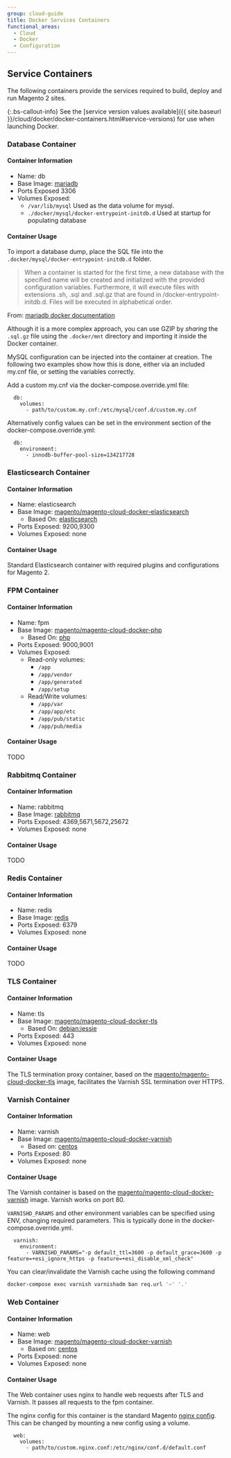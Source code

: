 ```yaml
---
group: cloud-guide
title: Docker Services Containers
functional_areas:
  - Cloud
  - Docker
  - Configuration
---
```



## Service Containers

The following containers provide the services required to build, deploy and run Magento 2 sites.


{:.bs-callout-info}
See the [service version values available]({{ site.baseurl }}/cloud/docker/docker-containers.html#service-versions) for use when launching Docker.

### Database Container

#### Container Information
 - Name: db
 - Base Image: [mariadb](https://hub.docker.com/_/mariadb)
-  Ports Exposed 3306
-  Volumes Exposed:
   -  `/var/lib/mysql`  Used as the data volume for mysql. 
   -  `./docker/mysql/docker-entrypoint-initdb.d` Used at startup for populating database


#### Container Usage

To import a database dump, place the SQL file into the `.docker/mysql/docker-entrypoint-initdb.d` folder.

> When a container is started for the first time, a new database with the specified name will be created and initialized with the provided configuration variables. Furthermore, it will execute files with extensions .sh, .sql and .sql.gz that are found in /docker-entrypoint-initdb.d. Files will be executed in alphabetical order. 

From: [mariadb docker documentation](https://hub.docker.com/_/mariadb)

Although it is a more complex approach, you can use GZIP by _sharing_ the `.sql.gz` file using the `.docker/mnt` directory and importing it inside the Docker container.

MySQL configuration can be injected into the container at creation. The following two examples show how this is done, either via an included my.cnf file, or setting the variables correctly. 

Add a custom my.cnf via the docker-compose.override.yml file:
```
  db:
    volumes:       
      - path/to/custom.my.cnf:/etc/mysql/conf.d/custom.my.cnf
```

Alternatively config values can be set in the environment section of the docker-compose.override.yml:
```
  db:
    environment: 
      - innodb-buffer-pool-size=134217728
```

### Elasticsearch Container

#### Container Information
 - Name: elasticsearch
 - Base Image: [magento/magento-cloud-docker-elasticsearch](https://hub.docker.com/r/magento/magento-cloud-docker-elasticsearch)
   - Based On: [elasticsearch](https://hub.docker.com/_/elasticsearch)  
-  Ports Exposed: 9200,9300
-  Volumes Exposed: none

#### Container Usage

Standard Elasticsearch container with required plugins and configurations for Magento 2.


### FPM Container

#### Container Information
 - Name: fpm
 - Base Image: [magento/magento-cloud-docker-php](https://hub.docker.com/r/magento/magento-cloud-docker-php)
   - Based On: [php](https://hub.docker.com/_/php) 
-  Ports Exposed: 9000,9001
-  Volumes Exposed: 
    -  Read-only volumes:
       -  `/app`
       -  `/app/vendor`
       -  `/app/generated`
       -  `/app/setup`
    -  Read/Write volumes:
       -  `/app/var`
       -  `/app/app/etc`
       -  `/app/pub/static`
       -  `/app/pub/media`

#### Container Usage

TODO


### Rabbitmq Container

#### Container Information
 - Name: rabbitmq
 - Base Image: [rabbitmq](https://hub.docker.com/_/rabbitmq)
-  Ports Exposed: 4369,5671,5672,25672
-  Volumes Exposed: none

#### Container Usage

TODO


### Redis Container

#### Container Information
 - Name: redis
 - Base Image: [redis](https://hub.docker.com/_/redis)
-  Ports Exposed: 6379
-  Volumes Exposed: none

#### Container Usage

TODO


### TLS Container

#### Container Information
- Name: tls
- Base Image: [magento/magento-cloud-docker-tls](https://hub.docker.com/r/magento/magento-cloud-docker-tls)
   - Based On: [debian:jessie](https://hub.docker.com/_/debian)
-  Ports Exposed: 443
-  Volumes Exposed: none

#### Container Usage

The TLS termination proxy container, based on the  [magento/magento-cloud-docker-tls](https://hub.docker.com/r/magento/magento-cloud-docker-tls) image, facilitates the Varnish SSL termination over HTTPS.



### Varnish Container

#### Container Information
 - Name: varnish
- Base Image: [magento/magento-cloud-docker-varnish](https://hub.docker.com/r/magento/magento-cloud-docker-varnish)
   - Based on: [centos](https://hub.docker.com/_/centos)
-  Ports Exposed: 80
-  Volumes Exposed: none

#### Container Usage
The Varnish container is based on the [magento/magento-cloud-docker-varnish](https://hub.docker.com/r/magento/magento-cloud-docker-varnish) image. Varnish works on port 80.

`VARNISHD_PARAMS` and other environment variables can be specified using ENV, changing required parameters. This is typically done in the docker-compose.override.yml.

```
  varnish:
    environment: 
      - VARNISHD_PARAMS="-p default_ttl=3600 -p default_grace=3600 -p feature=+esi_ignore_https -p feature=+esi_disable_xml_check"
```

You can clear/invalidate the Varnish cache using the following command

```bash
docker-compose exec varnish varnishadm ban req.url '~' '.'
```


### Web Container

#### Container Information
 - Name: web
- Base Image: [magento/magento-cloud-docker-varnish](https://hub.docker.com/r/magento/magento-cloud-docker-varnish)
   - Based on: [centos](https://hub.docker.com/_/centos)
-  Ports Exposed: none
-  Volumes Exposed: none

#### Container Usage
The Web container uses nginx to handle web requests after TLS and Varnish. It passes all requests to the fpm container.

The nginx config for this container is the standard Magento [nginx config](https://github.com/magento-dockerhub/magento-cloud-docker/blob/master/images/nginx/1.9/etc/vhost.conf). This can be changed by mounting a new config using a volume.

```
  web:
    volumes:       
      - path/to/custom.nginx.conf:/etc/nginx/conf.d/default.conf
``` 